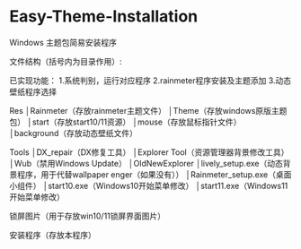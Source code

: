 # Easy-Theme-Installation

Windows 主题包简易安装程序

文件结构（括号内为目录作用）:

已实现功能：
1.系统判别，运行对应程序
2.rainmeter程序安装及主题添加
3.动态壁纸程序选择

Res
│Rainmeter（存放rainmeter主题文件）
│Theme（存放windows原版主题包）
│start（存放start10/11资源）
│mouse（存放鼠标指针文件）
│background（存放动态壁纸文件）

Tools
│DX_repair（DX修复工具）
│Explorer Tool（资源管理器背景修改工具）
│Wub（禁用Windows Update）
│OldNewExplorer
│lively_setup.exe（动态背景程序，用于代替wallpaper enger（如果没有））
│Rainmeter_setup.exe（桌面小组件）
│start10.exe（Windows10开始菜单修改）
│start11.exe（Windows11开始菜单修改）

锁屏图片（用于存放win10/11锁屏界面图片）

安装程序（存放本程序）
